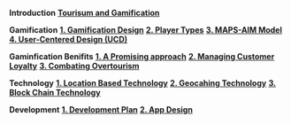 **Introduction**
**[Tourisum and Gamification](./0_1_Tourisum%20&%20Game.md)**

**Gamification**
**[1. Gamification Design](./1_0_Gamification%20Design.md)**
**[2. Player Types](./1_2_Player%20Types.md)**
**[3. MAPS-AIM Model](./1_3_MAPS-AIM%20Model.md)**
**[4. User-Centered Design (UCD)](./1_4_UCD.md)**

**Gaminfication Benifits**
**[1. A Promising approach](./1_5_Gamification%20Benifits.md)**
**[2. Managing Customer Loyalty](./1_6_Gamification%20&%20CRM.md)**
**[3. Combating Overtourism](./1_6_Gamification%20&%20Over%20Tourisum.md)**

**Technology**
**[1. Location Based Technology](./2_1_Location%20Base%20Technology.md)**
**[2. Geocahing Technology](./2_2_Geocaching%20Technology.md)**
**[3. Block Chain Technology](./2_3_Block%20Chain%20Intergration.md)**

**Development**
**[1. Development Plan](./0_0_App%20Development%20Plan.md)**
**[2. App Design](./3_0_App%20Design.md)**

